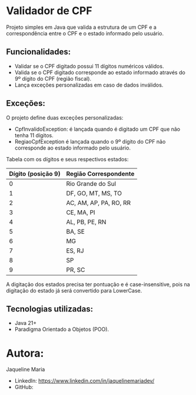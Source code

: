 # Validador de CPF

Projeto simples em Java que valida a estrutura de um CPF e a correspondência entre o CPF e o estado informado pelo usuário.

## Funcionalidades:

- Validar se o CPF digitado possui 11 dígitos numéricos válidos.
- Valida se o CPF digitado corresponde ao estado informado através do 9º dígito do CPF (região fiscal).
- Lança exceções personalizadas em caso de dados inválidos.

## Exceções:

O projeto define duas exceções personalizadas:

- CpfInvalidoException: é lançada quando é digitado um CPF que não tenha 11 dígitos.
- RegiaoCpfException é lançada quando o 9º dígito do CPF não corresponde ao estado informado pelo usuário.

Tabela com os dígitos e seus respectivos estados:

| Dígito (posição 9) | Região Correspondente |
|--------------------|------------------------|
| 0                  | Rio Grande do Sul      |
| 1                  | DF, GO, MT, MS, TO     |
| 2                  | AC, AM, AP, PA, RO, RR |
| 3                  | CE, MA, PI             |
| 4                  | AL, PB, PE, RN         |
| 5                  | BA, SE                 |
| 6                  | MG                     |
| 7                  | ES, RJ                 |
| 8                  | SP                     |
| 9                  | PR, SC                 |

A digitação dos estados precisa ter pontuação e é case-insensitive, pois na digitação do estado já será convertido para LowerCase.

## Tecnologias utilizadas:

- Java 21+
- Paradigma Orientado a Objetos (POO).

# Autora:

Jaqueline Maria

- LinkedIn: https://www.linkedin.com/in/jaquelinemariadev/
- GitHub: 
